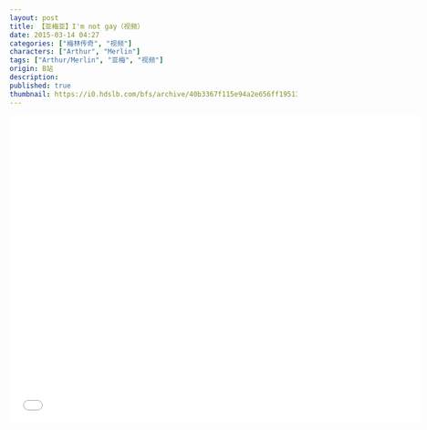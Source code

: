```yaml
---
layout: post
title: 【亚梅亚】I'm not gay（视频）
date: 2015-03-14 04:27
categories: ["梅林传奇", "视频"]
characters: ["Arthur", "Merlin"]
tags: ["Arthur/Merlin", "亚梅", "视频"]
origin: B站
description: 
published: true
thumbnail: https://i0.hdslb.com/bfs/archive/40b3367f115e94a2e656ff19513a82840e7ee472.jpg
---
```


<iframe width="720" height="540" src="//player.bilibili.com/player.html?aid=2108210&bvid=BV1Cs411S748&cid=3270783&page=1" scrolling="no" border="0" frameborder="no" framespacing="0" allow="accelerometer; autoplay;" allowfullscreen="true"> </iframe>
